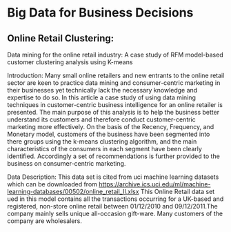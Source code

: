 # Big Data for Business Decisions

## Online Retail Clustering:
Data mining for the online retail industry: A case study of RFM model-based customer clustering analysis using K-means

Introduction:
Many small online retailers and new entrants to the online retail sector are keen to practice data mining and consumer-centric marketing in their businesses yet technically lack the necessary knowledge and expertise to do so. In this article a case study of using data mining techniques in customer-centric business intelligence for an online retailer is presented. The main purpose of this analysis is to help the business better understand its customers and therefore conduct customer-centric marketing more effectively. On the basis of the Recency, Frequency, and Monetary model, customers of the business have been segmented into there groups using the k-means clustering algorithm, and the main characteristics of the consumers in each segment have been clearly identified. Accordingly a set of recommendations is further provided to the business on consumer-centric marketing.

Data Description:
This data set is cited from uci machine learning datasets which can be downloaded from https://archive.ics.uci.edu/ml/machine-learning-databases/00502/online_retail_II.xlsx
This Online Retail data set ued in this model contains all the transactions occurring for a UK-based and registered, non-store online retail between 01/12/2010 and 09/12/2011.The company mainly sells unique all-occasion gift-ware. Many customers of the company are wholesalers.
